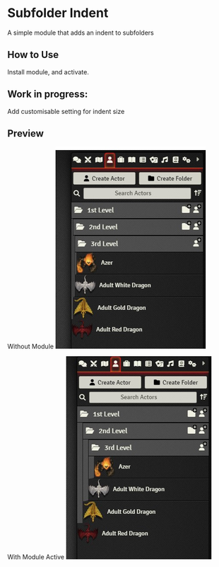 # Subfolder Indent
A simple module that adds an indent to subfolders

## How to Use
Install module, and activate.

## Work in progress:
Add customisable setting for indent size

## Preview
Without Module
![Without module active](/examples/example-off.jpg)

With Module Active
![With module active](/examples/example-on.jpg)
